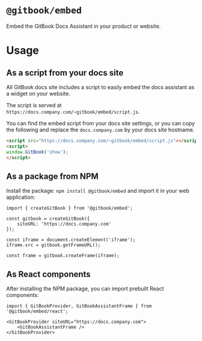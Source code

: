 # `@gitbook/embed`

Embed the GitBook Docs Assistant in your product or website.

# Usage

## As a script from your docs site

All GitBook docs site includes a script to easily embed the docs assistant as a widget on your website.

The script is served at `https://docs.company.com/~gitbook/embed/script.js`.

You can find the embed script from your docs site settings, or you can copy the following and replace the `docs.company.com` by your docs site hostname.

```html
<script src="https://docs.company.com/~gitbook/embed/script.js"></script>
<script>
window.GitBook('show');
</script>
```

## As a package from NPM

Install the package: `npm install @gitbook/embed` and import it in your web application:

```tsx
import { createGitBook } from '@gitbook/embed';

const gitbook = createGitBook({
    siteURL: 'https://docs.company.com'
});

const iframe = document.createElement('iframe');
iframe.src = gitbook.getFrameURL();

const frame = gitbook.createFrame(iframe);
```

## As React components

After installing the NPM package, you can import prebuilt React components:

```tsx
import { GitBookProvider, GitBookAssistantFrame } from '@gitbook/embed/react';

<GitBookProvider siteURL="https://docs.company.com">
    <GitBookAssistantFrame />
</GitBookProvider>
```
